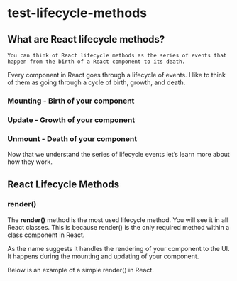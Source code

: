 # test-lifecycle-methods

## What are React lifecycle methods?

`You can think of React lifecycle methods as the series of events that happen from the birth of a React component to its death.`

Every component in React goes through a lifecycle of events. I like to think of them as going through a cycle of birth, growth, and death.

### Mounting - Birth of your component
### Update - Growth of your component
### Unmount - Death of your component
      
Now that we understand the series of lifecycle events let’s learn more about how they work.

## React Lifecycle Methods

### render()

The __render()__ method is the most used lifecycle method. You will see it in all React classes. This is because render() is the only required method within a class component in React.

As the name suggests it handles the rendering of your component to the UI. It happens during the mounting and updating of your component.

Below is an example of a simple render() in React.

